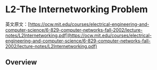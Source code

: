 # L2-The Internetworking Problem

英文原文：[https://ocw.mit.edu/courses/electrical-engineering-and-computer-science/6-829-computer-networks-fall-2002/lecture-notes/L2Internetworking.pdf](https://ocw.mit.edu/courses/electrical-engineering-and-computer-science/6-829-computer-networks-fall-2002/lecture-notes/L2Internetworking.pdf)

## Overview
